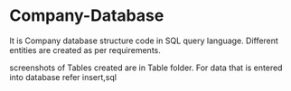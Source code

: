 # Company-Database
It is Company database structure code in SQL query language. Different entities are created as per requirements.

screenshots of Tables created are in Table folder.
For data that is entered into database refer insert,sql 
